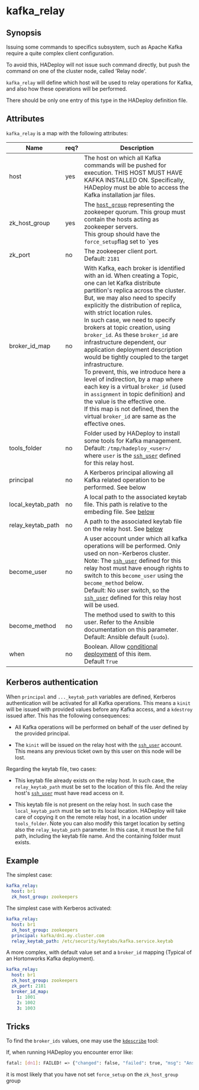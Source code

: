 # kafka_relay

## Synopsis


Issuing some commands to specifics subsystem, such as Apache Kafka require a quite complex client configuration.

To avoid this, HADeploy will not issue such command directly, but push the command on one of the cluster node, called ’Relay node'.

`kafka_relay` will define which host will be used to relay operations for Kafka, and also how these operations will be performed.

There should be only one entry of this type in the HADeploy definition file.

## Attributes

`kafka_relay` is a map with the following attributes:

Name | req?	 |	Description
--- | --- | ---
host|yes|The host on which all Kafka commands will be pushed for execution. THIS HOST MUST HAVE KAFKA INSTALLED ON. Specifically, HADeploy must be able to access the Kafka installation jar files.
zk_host_group|yes|The [`host_group`](../inventory/host_groups) representing the zookeeper quorum. This group must contain the hosts acting as zookeeper servers.<br>This group should have the `force_setup`flag set to `yes
zk_port|no|The zookeeper client port.<br>Default: `2181`
broker_id_map|no|With Kafka, each broker is identified with an id. When creating a Topic, one can let Kafka distribute partition's replica across the cluster. But, we may also need to specify explicitly the distribution of replica, with strict location rules.<br>In such case, we need to specify brokers at topic creation, using `broker_id`. As these `broker_id` are infrastructure dependent, our application deployment description would be tightly coupled to the target infrastructure.<br>To prevent, this, we introduce here a level of indirection, by a map where each key is a virtual `broker_id` (used in `assignment` in topic definition) and the value is the effective one.<br>If this map is not defined, then the virtual `broker_id` are same as the effective ones.
tools_folder|no|Folder used by HADeploy to install some tools for Kafka management.<br>Default: `/tmp/hadeploy_<user>/` where `user` is the [`ssh_user`](../inventory/hosts) defined for this relay host.
principal|no|A Kerberos principal allowing all Kafka related operation to be performed. See below
local_keytab_path|no|A local path to the associated keytab file. This path is relative to the embeding file. See [below](#kerberos-authentication)
relay_keytab_path|no|A path to the associated keytab file on the relay host. See [below](#kerberos-authentication)
become_user|no|A user account under which all kafka operations will be performed. Only used on non-Kerberos cluster.<br>Note: The [`ssh_user`](../inventory/hosts) defined for this relay host must have enough rights to switch to this `become_user` using the `become_method` below.<br>Default: No user switch, so the [`ssh_user`](../inventory/hosts) defined for this relay host will be used.
become_method|no|The method used to swith to this user. Refer to the Ansible documentation on this parameter.<br>Default: Ansible default (`sudo`).
when|no|Boolean. Allow [conditional deployment](../../more/conditional_deployment) of this item.<br>Default `True` 

## Kerberos authentication

When `principal` and `..._keytab_path` variables are defined, Kerberos authentication will be activated for all Kafka operations. This means a `kinit` will be issued with provided values before any Kafka access, and a `kdestroy` issued after. This has the following consequences:

* All Kafka operations will be performed on behalf of the user defined by the provided principal. 

* The `kinit` will be issued on the relay host with the [`ssh_user`](../inventory/hosts) account. This means any previous ticket own by this user on this node will be lost. 

Regarding the keytab file, two cases:

* This keytab file already exists on the relay host. In such case, the `relay_keytab_path` must be set to the location of this file. And the relay host's [`ssh_user`](../inventory/hosts) must have read access on it.

* This keytab file is not present on the relay host. In such case the `local_keytab_path` must be set to its local location. HADeploy will take care of copying it on the remote relay host, 
in a location under `tools_folder`. Note you can also modify this target location by setting also the `relay_keytab_path` parameter. In this case, 
it must be the full path, including the keytab file name. And the containing folder must exists.

## Example

The simplest case:
```yaml
kafka_relay:
  host: br1
  zk_host_group: zookeepers
```
The simplest case with Kerberos activated:
```yaml
kafka_relay:
  host: br1
  zk_host_group: zookeepers
  principal: kafka/dn1.my.cluster.com
  relay_keytab_path: /etc/security/keytabs/kafka.service.keytab
```
A more complex, with default value set and a `broker_id` mapping (Typical of an Hortonworks Kafka deployment).
```yaml
kafka_relay:
  host: br1
  zk_host_group: zookeepers
  zk_port: 2181
  broker_id_map:
    1: 1001
    2: 1002
    3: 1003
```
## Tricks

To find the `broker_ids` values, one may use the [`kdescribe`](https://github.com/Kappaware/kdescribe) tool:

If, when running HADeploy you encounter error like:

```bash
fatal: [dn1]: FAILED! => {"changed": false, "failed": true, "msg": "AnsibleUndefinedVariable: 'dict object' has no attribute 'ansible_fqdn'"}
```

it is most likely that you have not set `force_setup` on the `zk_host_group` group  

